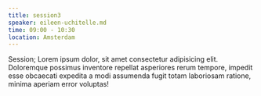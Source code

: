 ```yaml
---
title: session3
speaker: eileen-uchitelle.md
time: 09:00 - 10:30
location: Amsterdam
---
```


Session; Lorem ipsum dolor, sit amet consectetur adipisicing elit. Doloremque possimus inventore repellat asperiores rerum tempore, impedit esse obcaecati expedita a modi assumenda fugit totam laboriosam ratione, minima aperiam error voluptas!
